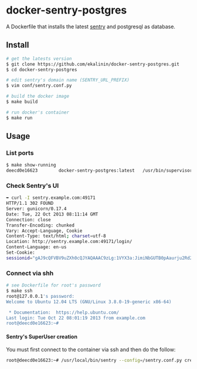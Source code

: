 docker-sentry-postgres
======================

A Dockerfile that installs the latest
[sentry](https://github.com/getsentry/sentry) and postgresql as database.

Install
-------

````bash
# get the latests version
$ git clone https://github.com/ekalinin/docker-sentry-postgres.git
$ cd docker-sentry-postgres

# edit sentry's domain name (SENTRY_URL_PREFIX)
$ vim conf/sentry.conf.py

# build the docker image
$ make build

# run docker's container
$ make run
````

Usage
-----

### List ports

````bash
$ make show-running 
deecd0e16623        docker-sentry-postgres:latest   /usr/bin/supervisord   19 minutes ago      Up 19 minutes       49170->22, 49171->9000
````

### Check Sentry's UI

````bash
➥ curl -I sentry.example.com:49171
HTTP/1.1 302 FOUND
Server: gunicorn/0.17.4
Date: Tue, 22 Oct 2013 08:11:14 GMT
Connection: close
Transfer-Encoding: chunked
Vary: Accept-Language, Cookie
Content-Type: text/html; charset=utf-8
Location: http://sentry.example.com:49171/login/
Content-Language: en-us
Set-Cookie:
sessionid="gAJ9cQFVBV9uZXh0cQJYAQAAAC9zLg:1VYX3a:JimiNbGUTB0pAaurju2Rd2CfEio"; expires=Tue, 05-Nov-2013 08:11:14 GMT; httponly; Max-Age=1209600; Path=/
````

### Connect via shh

````bash
# see Dockerfile for root's password
$ make ssh 
root@127.0.0.1's password: 
Welcome to Ubuntu 12.04 LTS (GNU/Linux 3.8.0-19-generic x86-64)

 * Documentation:  https://help.ubuntu.com/
Last login: Tue Oct 22 08:01:19 2013 from example.com
root@deecd0e16623:~# 
````

#### Sentry's SuperUser creation

You must first connect to the container via ssh and then do the follow:

````bash
root@deecd0e16623:~# /usr/local/bin/sentry --config=/sentry.conf.py createsuperuser
````

